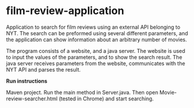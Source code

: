# film-review-application

Application to search for film reviews using an external API belonging to NYT. The search can be preformed using several different parameters, and the application can show information about an arbitrary number of movies.

The program consists of a website, and a java server. The website is used to input the values of the parameters, and to show the search result. The java server
receives parameters from the website, communicates with the NYT API and parses the result.

**Run instructions**

Maven project. Run the main method in Server.java. Then open Movie-review-searcher.html (tested in Chrome) and start searching.
